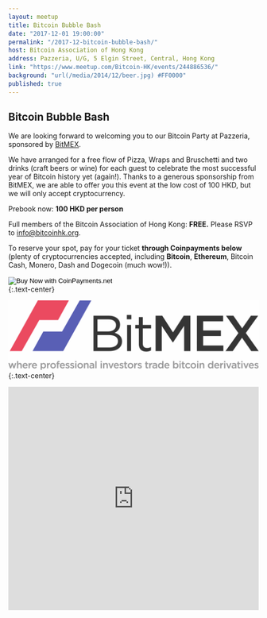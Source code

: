 ```yaml
---
layout: meetup
title: Bitcoin Bubble Bash
date: "2017-12-01 19:00:00"
permalink: "/2017-12-bitcoin-bubble-bash/"
host: Bitcoin Association of Hong Kong
address: Pazzeria, U/G, 5 Elgin Street, Central, Hong Kong
link: "https://www.meetup.com/Bitcoin-HK/events/244886536/"
background: "url(/media/2014/12/beer.jpg) #FF0000"
published: true
---
```


## Bitcoin Bubble Bash

We are looking forward to welcoming you to our Bitcoin Party at Pazzeria, sponsored by [BitMEX](https://www.bitmex.com/). 

We have arranged for a free flow of Pizza, Wraps and Bruschetti and two drinks (craft beers or wine) for each guest to celebrate  the most successful year of Bitcoin history yet (again!). Thanks to a generous sponsorship from BitMEX, we are able to offer you this event at the low cost of 100 HKD, but we will only accept cryptocurrency.

Prebook now: **100 HKD per person**

Full members of the Bitcoin Association of Hong Kong: **FREE.** Please RSVP to [info@bitcoinhk.org](mailto:info@bitcoinhk.org).

To reserve your spot, pay for your ticket **through Coinpayments below** (plenty of cryptocurrencies accepted, including **Bitcoin**, **Ethereum**, Bitcoin Cash, Monero, Dash and Dogecoin (much wow!)).  

<form action="https://www.coinpayments.net/index.php" method="post">
	<input type="hidden" name="cmd" value="_pay_simple">
	<input type="hidden" name="reset" value="1">
	<input type="hidden" name="merchant" value="84ffa7d089e5eefdc9ff75f09f948f80">
	<input type="hidden" name="item_name" value="Bitcoin Bubble Bash">
	<input type="hidden" name="item_desc" value="Ticket for Bitcoin Bubble Bash">
	<input type="hidden" name="currency" value="HKD">
	<input type="hidden" name="amountf" value="100.00000000">
	<input type="hidden" name="want_shipping" value="0">
	<input type="hidden" name="success_url" value="https://www.meetup.com/Bitcoin-HK/events/244886536/">
	<input type="hidden" name="cancel_url" value="https://www.meetup.com/Bitcoin-HK/events/244886536/">
	<input type="image" src="https://www.coinpayments.net/images/pub/CP-main-large.png" alt="Buy Now with CoinPayments.net">
</form>
{:.text-center}

[![BitMEX](/media/2016/12/bitmex.png)](https://www.bitmex.com/)
{:.text-center}

<iframe src="https://www.google.com/maps/embed?pb=!1m18!1m12!1m3!1d3691.8666949612693!2d114.15025631559793!3d22.283038949150768!2m3!1f0!2f0!3f0!3m2!1i1024!2i768!4f13.1!3m3!1m2!1s0x3404007b9b5af341%3A0xf564292d59a2cd8d!2sPazzeria+Italian+Brewery!5e0!3m2!1sen!2sjp!4v1509980440163" width="100%" height="450" frameborder="0" style="border:0" allowfullscreen></iframe>
